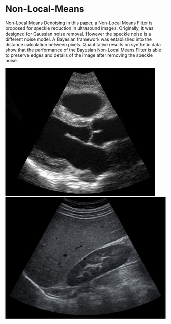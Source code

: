 # Non-Local-Means
Non-Local Means Denoising
In this paper, a Non-Local Means Filter is proposed for speckle reduction in ultrasound images. Originally, it was designed for Gaussian noise removal. However the speckle noise is a different noise model. A Bayesian framework was established into the distance calculation between pixels. Quantitative results on synthetic data show that the performance of the Bayesian Non-Local Means Filter is able to preserve edges and details of the image after removing the speckle noise.

![image](https://github.com/Louis24/Non-Local-Means/blob/master/Cardiac.png)
![image](https://github.com/Louis24/Non-Local-Means/blob/master/Kidney.png)
